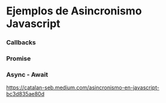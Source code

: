 # Ejemplos de Asincronismo Javascript

### Callbacks
### Promise
### Async - Await

https://catalan-seb.medium.com/asincronismo-en-javascript-bc3d835ae80d
